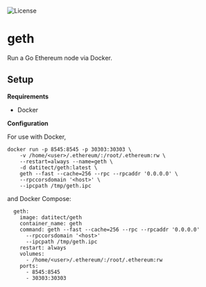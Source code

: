 ![License](https://img.shields.io/badge/License-MIT-blue.svg)

# geth

Run a Go Ethereum node via Docker.

## Setup

**Requirements**

- Docker

**Configuration**

For use with Docker,

```
docker run -p 8545:8545 -p 30303:30303 \
    -v /home/<user>/.ethereum/:/root/.ethereum:rw \
    --restart=always --name=geth \
    -d datitect/geth:latest \
    geth --fast --cache=256 --rpc --rpcaddr '0.0.0.0' \
    --rpccorsdomain '<host>' \
    --ipcpath /tmp/geth.ipc
```

and Docker Compose:

```
  geth:
    image: datitect/geth
    container_name: geth
    command: geth --fast --cache=256 --rpc --rpcaddr '0.0.0.0'
      --rpccorsdomain '<host>'
      --ipcpath /tmp/geth.ipc
    restart: always
    volumes:
      - /home/<user>/.ethereum/:/root/.ethereum:rw
    ports:
      - 8545:8545
      - 30303:30303
```
